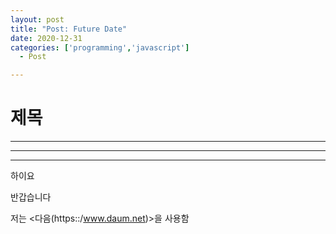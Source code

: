 ```yaml
---
layout: post
title: "Post: Future Date"
date: 2020-12-31
categories: ['programming','javascript']
  - Post

---
```

# 제목

***

___

---

하이요

반갑습니다

저는 <다음(https::/www.daum.net)>을 사용함

